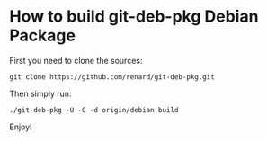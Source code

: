 # How to build **git-deb-pkg** Debian Package

First you need to clone the sources:

	git clone https://github.com/renard/git-deb-pkg.git

Then simply run:

	./git-deb-pkg -U -C -d origin/debian build

Enjoy!
